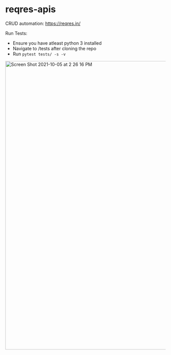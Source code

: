 # reqres-apis
CRUD automation: https://reqres.in/


Run Tests:

- Ensure you have atleast python 3 installed
- Navigate to /tests after cloning the repo
- Run `pytest tests/ -s -v`

<img width="909" alt="Screen Shot 2021-10-05 at 2 26 16 PM" src="https://user-images.githubusercontent.com/22087224/136081289-b58c3169-022e-4290-bbfd-27bda01bf86a.png">
